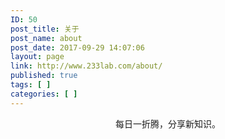 ```yaml
---
ID: 50
post_title: 关于
post_name: about
post_date: 2017-09-29 14:07:06
layout: page
link: http://www.233lab.com/about/
published: true
tags: [ ]
categories: [ ]
---
```

<p style="text-align: center;">每日一折腾，分享新知识。</p>